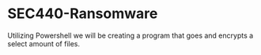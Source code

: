 # SEC440-Ransomware
Utilizing Powershell we will be creating a program that goes and encrypts a select amount of files.

